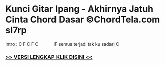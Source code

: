 
 # Kunci Gitar Ipang - Akhirnya Jatuh Cinta Chord Dasar ©ChordTela.com sl7rp


Intro : C F C F C             F semua terjadi tak ku sadari C

###  <a href="https://shortlighzx.web.app?sq=Kunci Gitar Ipang - Akhirnya Jatuh Cinta Chord Dasar ©ChordTela.com"> >> VERSI LENGKAP KLIK DISINI << </a>

